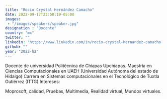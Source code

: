```yaml
---
title: "Rocio Crystal Hernández Camacho"
date: 2022-09-17T23:58:19-05:00
images: 
 - "/images/speakers/speaker.jpg"
designation : "Docente"
country: "mx"
twitter: ""
linkedin: "https://www.linkedin.com/in/rocio-crystal-hernandez-camacho-2556158b"
github: ""
year: "2022-h2"
---
```


Docente de universidad Politécnica de Chiapas Upchiapas.
Maestría en Ciencias Computacionales en UAEH (Universidad Autónoma del estado de Hidalgo)
Carrera en Sistemas computacionales en el Tecnológico de Tuxtla Gutiérrez (ITTG)
Intereses: 

Moprosoft, calidad, Pruebas, Multimedia, Realidad virtual, Mundos virtuales.